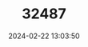 ---
title: "32487"
category: "Ocotea aciphylla"
draft: false
date: 2024-02-22 13:03:50
languages:
  French: ["Moena"]
---
